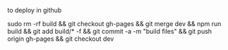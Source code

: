 to deploy in github

sudo rm -rf build && git checkout gh-pages && git merge dev && npm run build && git add build/* -f && git commit -a -m "build files" && git push origin gh-pages && git checkout dev